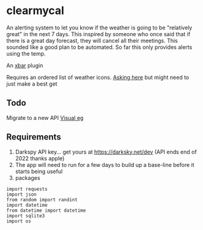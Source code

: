 # clearmycal
An alerting system to let you know if the weather is going to be "relatively great" in the next 7 days. This inspired by someone who once said that if there is a great day forecast, they will cancel all their meetings. This sounded like a good plan to be automated. So far this only provides alerts using the temp.

An [xbar](https://github.com/matryer/xbar-plugins) plugin

Requires an ordered list of weather icons. [Asking here](https://github.com/nrkno/yr-weather-symbols/issues/21#issuecomment-740599546) but might need to just make a best get

## Todo
Migrate to a new API [Visual eg](https://www.visualcrossing.com/resources/documentation/weather-api/how-to-replace-the-dark-sky-api/)

## Requirements

1. Darkspy API key... get yours at https://darksky.net/dev (API ends end of 2022 thanks apple)
1. The app will need to run for a few days to build up a base-line before it starts being useful
1. packages
```
import requests
import json
from random import randint
import datetime
from datetime import datetime
import sqlite3
import os
```
